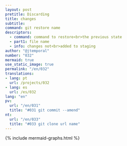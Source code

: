 ```yaml
---
layout: post
pretitle: Discarding
title: changes
subtitle:
command: git restore name
descriptors:
  - command: command to restore<br>the previous state
  - part1: file name
  - info: changes not<br>added to staging
author: "@jtemporal"
number: "032"
mermaid: true
use_static_image: true
permalink: "/en/032"
translations:
- lang: pt
  url: /projects/032
- lang: es
  url: /es/032
lang: "en"
pv:
  url: "/en/031"
  title: "#031 git commit --amend"
nt:
  url: "/en/033"
  title: "#033 git clone url name"
---
```


{% include mermaid-graphs.html %}
